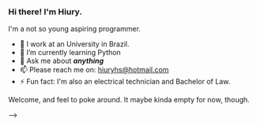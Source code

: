 ### Hi there! I'm Hiury.


I'm a not so young aspiring programmer.

- 🔭 I work at an University in Brazil.
- 🌱 I’m currently learning Python
- 💬 Ask me about **_anything_**
- 📫 Please reach me on: hiuryhs@hotmail.com
- ⚡ Fun fact: I'm also an electrical technician and Bachelor of Law.

Welcome, and feel to poke around. It maybe kinda empty for now, though.

-->
